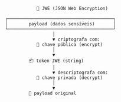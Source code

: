                       🔐 JWE (JSON Web Encryption)

          ┌────────────────────────────────────────┐
          │        payload (dados sensíveis)       │
          └────────────────────────────────────────┘
                            │
                            ▼ criptografa com:
                      🔑 chave pública (encrypt)
                            │
                            ▼
                   📦 token JWE (string)
                            │
                            ▼ descriptografa com:
                      🔐 chave privada (decrypt)
                            │
                            ▼
                   🔄 payload original

